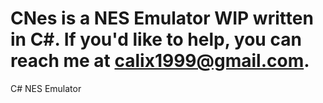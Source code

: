 CNes is a NES Emulator WIP written in C#. If you'd like to help, you can reach me at calix1999@gmail.com.
====
C# NES Emulator
